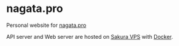 # nagata.pro

Personal website for [nagata.pro](https://nagata.pro)

API server and Web server are hosted on [Sakura VPS](https://vps.sakura.ad.jp/) with [Docker](https://www.docker.com/).